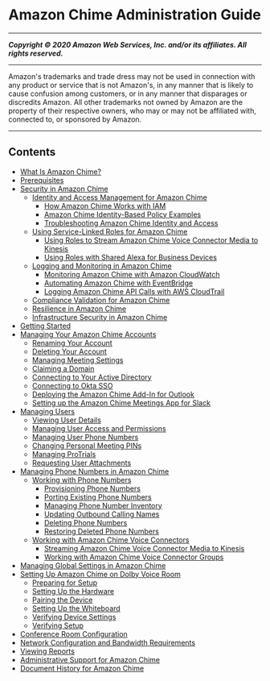 # Amazon Chime Administration Guide

-----
*****Copyright &copy; 2020 Amazon Web Services, Inc. and/or its affiliates. All rights reserved.*****

-----
Amazon's trademarks and trade dress may not be used in 
     connection with any product or service that is not Amazon's, 
     in any manner that is likely to cause confusion among customers, 
     or in any manner that disparages or discredits Amazon. All other 
     trademarks not owned by Amazon are the property of their respective
     owners, who may or may not be affiliated with, connected to, or 
     sponsored by Amazon.

-----
## Contents
+ [What Is Amazon Chime?](what-is-chime.md)
+ [Prerequisites](prereqs.md)
+ [Security in Amazon Chime](security.md)
   + [Identity and Access Management for Amazon Chime](security-iam.md)
      + [How Amazon Chime Works with IAM](security_iam_service-with-iam.md)
      + [Amazon Chime Identity-Based Policy Examples](security_iam_id-based-policy-examples.md)
      + [Troubleshooting Amazon Chime Identity and Access](security_iam_troubleshoot.md)
   + [Using Service-Linked Roles for Amazon Chime](using-service-linked-roles.md)
      + [Using Roles to Stream Amazon Chime Voice Connector Media to Kinesis](using-service-linked-roles-stream.md)
      + [Using Roles with Shared Alexa for Business Devices](using-service-linked-roles-a4b.md)
   + [Logging and Monitoring in Amazon Chime](monitoring-overview.md)
      + [Monitoring Amazon Chime with Amazon CloudWatch](monitoring-cloudwatch.md)
      + [Automating Amazon Chime with EventBridge](automating-chime-with-cloudwatch-events.md)
      + [Logging Amazon Chime API Calls with AWS CloudTrail](cloudtrail.md)
   + [Compliance Validation for Amazon Chime](compliance.md)
   + [Resilience in Amazon Chime](disaster-recovery-resiliency.md)
   + [Infrastructure Security in Amazon Chime](infrastructure-security.md)
+ [Getting Started](getting-started.md)
+ [Managing Your Amazon Chime Accounts](manage-chime-account.md)
   + [Renaming Your Account](rename-account.md)
   + [Deleting Your Account](enterprise-account.md)
   + [Managing Meeting Settings](mtg-settings.md)
   + [Claiming a Domain](claim-domain.md)
   + [Connecting to Your Active Directory](active_directory.md)
   + [Connecting to Okta SSO](okta_sso.md)
   + [Deploying the Amazon Chime Add-In for Outlook](deploy-addin.md)
   + [Setting up the Amazon Chime Meetings App for Slack](config-slack.md)
+ [Managing Users](manage-users.md)
   + [Viewing User Details](user-details.md)
   + [Managing User Access and Permissions](manage-access.md)
   + [Managing User Phone Numbers](user-phone.md)
   + [Changing Personal Meeting PINs](change-PINs.md)
   + [Managing ProTrials](manage-protrials.md)
   + [Requesting User Attachments](request-attachments.md)
+ [Managing Phone Numbers in Amazon Chime](manage-phone.md)
   + [Working with Phone Numbers](phone-numbers.md)
      + [Provisioning Phone Numbers](provision-phone.md)
      + [Porting Existing Phone Numbers](porting.md)
      + [Managing Phone Number Inventory](phone-inventory.md)
      + [Updating Outbound Calling Names](calling-name.md)
      + [Deleting Phone Numbers](delete-phone.md)
      + [Restoring Deleted Phone Numbers](restore-phone.md)
   + [Working with Amazon Chime Voice Connectors](voice-connectors.md)
      + [Streaming Amazon Chime Voice Connector Media to Kinesis](start-kinesis-vc.md)
      + [Working with Amazon Chime Voice Connector Groups](voice-connector-groups.md)
+ [Managing Global Settings in Amazon Chime](manage-global.md)
+ [Setting Up Amazon Chime on Dolby Voice Room](setup-dolby.md)
   + [Preparing for Setup](prepare-setup.md)
   + [Setting Up the Hardware](setup-hardware.md)
   + [Pairing the Device](pair-device.md)
   + [Setting Up the Whiteboard](setup-whiteboard.md)
   + [Verifying Device Settings](device-settings.md)
   + [Verifying Setup](verify-setup.md)
+ [Conference Room Configuration](configure-rooms.md)
+ [Network Configuration and Bandwidth Requirements](network-config.md)
+ [Viewing Reports](view-reports.md)
+ [Administrative Support for Amazon Chime](chime-getting-admin-support.md)
+ [Document History for Amazon Chime](doc-history.md)